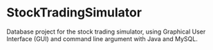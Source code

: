 # StockTradingSimulator
Database project for the stock trading simulator, using Graphical User Interface (GUI) and command line argument with Java and MySQL.
